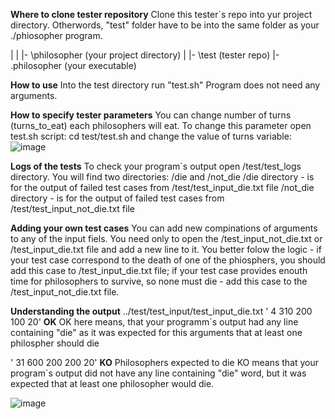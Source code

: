 **Where to clone tester repository**
Clone this tester`s repo into yur project directory. Otherwords, "test" folder have to be into the same folder as your ./phiosopher program.

|
|
|- \philosopher (your project directory)
             |
             |- \test (tester repo)
             |- \.philosopher (your executable)

**How to use**
Into the test directory run "test.sh"
Program does not need any arguments.

**How to specify tester parameters**
You can change number of turns (turns_to_eat) each philosophers will eat. To change this parameter open test.sh script:
cd test/test.sh
and change the value of turns variable:
![image](https://github.com/upwelling-twll/test_philosophers/assets/92473270/2f1867f3-f972-4ab4-90d7-8041e6bbea34)

**Logs of the tests**
To check your program`s output open /test/test_logs directory. You will find two directories: /die and /not_die
/die directory - is for the output of failed test cases from /test/test_input_die.txt file
/not_die directory - is for the output of failed test cases from /test/test_input_not_die.txt file

**Adding your own test cases**
You can add new compinations of arguments to any of the input fiels. You need only to open the /test_input_not_die.txt or /test_input_die.txt file and add a new line to it.
You better folow the logic - if your test case correspond to the death of one of the phiosphers, you should add this case to  /test_input_die.txt file; if your test case provides enouth time for philosophers to survive, so none must die - add this case to the /test_input_not_die.txt file.

**Understanding the output**
../test/test_input/test_input_die.txt
' 4 310 200 100 20' **OK**
OK here means, that your programm`s output had any line containing "die" as it was expected for this arguments that at least one philospher should die

' 31 600 200 200 20' **KO** Philosophers expected to die
KO means that your program`s output did not have any line containing "die" word, but it was expected that at least one philosopher would die.

![image](https://github.com/upwelling-twll/test_philosophers/assets/92473270/42111e49-e0b0-4889-a30c-7865f974e064)



